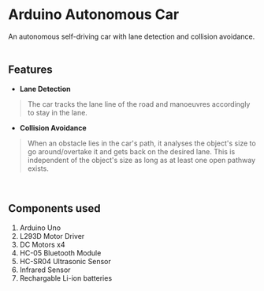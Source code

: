 # Arduino Autonomous Car

An autonomous self-driving car with lane detection and collision avoidance.
<br/></br>
## Features
- **Lane Detection**
> The car tracks the lane line of the road and manoeuvres accordingly to stay in the lane.

- **Collision Avoidance**
> When an obstacle lies in the car's path, it analyses the object's size to go around/overtake it and gets back on the desired lane. This is independent of the object's size as long as at least one open pathway exists.
<br/>

## Components used
1. Arduino Uno
2. L293D Motor Driver
3. DC Motors x4
4. HC-05 Bluetooth Module
5. HC-SR04 Ultrasonic Sensor
6. Infrared Sensor
7. Rechargable Li-ion batteries
